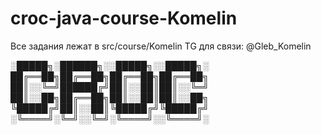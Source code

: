 # croc-java-course-Komelin
Все задания лежат в src/course/Komelin
TG для связи: @Gleb_Komelin

░█████╗░██████╗░░█████╗░░█████╗░
██╔══██╗██╔══██╗██╔══██╗██╔══██╗
██║░░╚═╝██████╔╝██║░░██║██║░░╚═╝
██║░░██╗██╔══██╗██║░░██║██║░░██╗
╚█████╔╝██║░░██║╚█████╔╝╚█████╔╝
░╚════╝░╚═╝░░╚═╝░╚════╝░░╚════╝░
